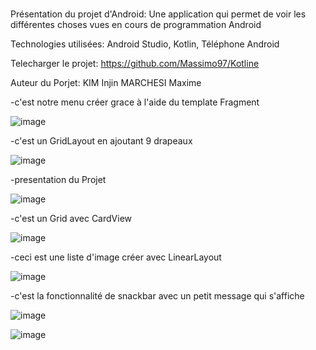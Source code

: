 # 


Présentation du projet d'Android:
Une application qui permet de voir les différentes choses vues en cours de programmation Android


Technologies utilisées:
Android Studio, Kotlin, Téléphone Android

Telecharger le projet:
https://github.com/Massimo97/Kotline

Auteur du Porjet:
KIM Injin
MARCHESI Maxime

-c'est notre menu créer grace à l'aide du template Fragment


![image](https://user-images.githubusercontent.com/85158683/164440030-6814b91d-5444-4dd8-8543-1bc780971e5e.png)

-c'est un GridLayout en ajoutant 9 drapeaux 


![image](https://user-images.githubusercontent.com/85158683/164440373-03209911-fdc5-42bc-b37c-45abcbd2252c.png)

-presentation du Projet 


![image](https://user-images.githubusercontent.com/85158683/164440571-0083364a-fb45-42f8-b9e7-993c0a7de2fe.png)

-c'est un Grid avec CardView  


![image](https://user-images.githubusercontent.com/85158683/164440653-059d725c-42db-4673-b149-e7509ec018d2.png)

-ceci est une liste d'image créer avec LinearLayout 



![image](https://user-images.githubusercontent.com/85158683/164440828-222979bb-874a-475e-8ee8-ae3ca73554fb.png)

-c'est la fonctionnalité de snackbar avec un petit message qui s'affiche 



![image](https://user-images.githubusercontent.com/85158683/164441076-a14b165d-cb9e-48af-a873-7ba5aa3fdb66.png)


![image](https://user-images.githubusercontent.com/85158683/164441119-f31879d6-c94c-4b25-b59c-47753fc3be72.png)
